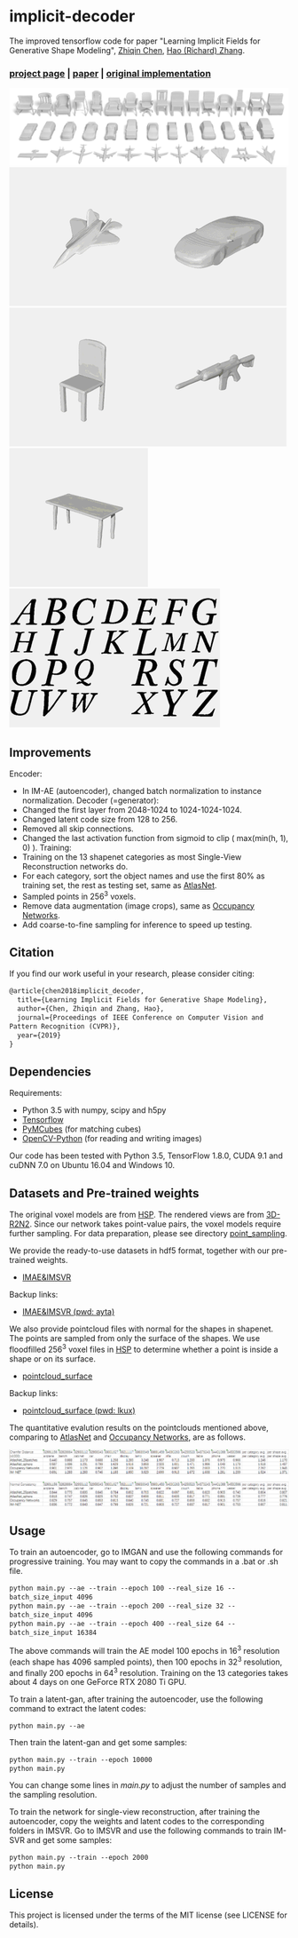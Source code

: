# implicit-decoder
The improved tensorflow code for paper "Learning Implicit Fields for Generative Shape Modeling", [Zhiqin Chen](https://www.sfu.ca/~zhiqinc/),  [Hao (Richard) Zhang](https://www.cs.sfu.ca/~haoz/).

### [project page](https://www.sfu.ca/~zhiqinc/imgan/Readme.html) |   [paper](https://arxiv.org/abs/1812.02822) |   [original implementation](https://github.com/czq142857/implicit-decoder) 


<img src='img/teaser.png' /><img src='img/plane.gif' /><img src='img/car.gif' /><img src='img/chair.gif' /><img src='img/rifle.gif' /><img src='img/table.gif' /><img src='img/font.gif' />


## Improvements
Encoder:
- In IM-AE (autoencoder), changed batch normalization to instance normalization.
Decoder (=generator):
- Changed the first layer from 2048-1024 to 1024-1024-1024.
- Changed latent code size from 128 to 256.
- Removed all skip connections.
- Changed the last activation function from sigmoid to clip ( max(min(h, 1), 0) ).
Training:
- Training on the 13 shapenet categories as most Single-View Reconstruction networks do.
- For each category, sort the object names and use the first 80% as training set, the rest as testing set, same as [AtlasNet](https://github.com/ThibaultGROUEIX/AtlasNet).
- Sampled points in 256<sup>3</sup> voxels.
- Remove data augmentation (image crops), same as [Occupancy Networks](https://github.com/autonomousvision/occupancy_networks).
- Add coarse-to-fine sampling for inference to speed up testing.


## Citation
If you find our work useful in your research, please consider citing:

	@article{chen2018implicit_decoder,
	  title={Learning Implicit Fields for Generative Shape Modeling},
	  author={Chen, Zhiqin and Zhang, Hao},
	  journal={Proceedings of IEEE Conference on Computer Vision and Pattern Recognition (CVPR)},
	  year={2019}
	}

## Dependencies
Requirements:
- Python 3.5 with numpy, scipy and h5py
- [Tensorflow](https://www.tensorflow.org/get_started/os_setup)
- [PyMCubes](https://github.com/pmneila/PyMCubes) (for matching cubes)
- [OpenCV-Python](https://opencv-python-tutroals.readthedocs.io/en/latest/) (for reading and writing images)

Our code has been tested with Python 3.5, TensorFlow 1.8.0, CUDA 9.1 and cuDNN 7.0 on Ubuntu 16.04 and Windows 10.


## Datasets and Pre-trained weights
The original voxel models are from [HSP](https://github.com/chaene/hsp).
The rendered views are from [3D-R2N2](https://github.com/chrischoy/3D-R2N2).
Since our network takes point-value pairs, the voxel models require further sampling.
For data preparation, please see directory [point_sampling](https://github.com/czq142857/IM-NET/tree/master/point_sampling).

We provide the ready-to-use datasets in hdf5 format, together with our pre-trained weights.

- [IMAE&IMSVR](https://drive.google.com/open?id=1N-TBEgb-Rx9vkDoTJanHwkHBe3w_yqgo)

Backup links:

- [IMAE&IMSVR (pwd: ayta)](https://pan.baidu.com/s/1gRylOMEj26U0lZ8CgbQ8Lg)

We also provide pointcloud files with normal for the shapes in shapenet. The points are sampled from only the surface of the shapes. We use floodfilled 256<sup>3</sup> voxel files in [HSP](https://github.com/chaene/hsp) to determine whether a point is inside a shape or on its surface.

- [pointcloud_surface](https://drive.google.com/open?id=16yiTtOrf6m4q9h3ZfhsG07JcAhLvZ0yk)

Backup links:

- [pointcloud_surface (pwd: lkux)](https://pan.baidu.com/s/140GVQa1DWdRUd-z0Rg4z1Q)

The quantitative evalution results on the pointclouds mentioned above, comparing to [AtlasNet](https://github.com/ThibaultGROUEIX/AtlasNet) and [Occupancy Networks](https://github.com/autonomousvision/occupancy_networks), are as follows.

<img src='img/eval.png' />


## Usage


To train an autoencoder, go to IMGAN and use the following commands for progressive training. You may want to copy the commands in a .bat or .sh file.
```
python main.py --ae --train --epoch 100 --real_size 16 --batch_size_input 4096
python main.py --ae --train --epoch 200 --real_size 32 --batch_size_input 4096
python main.py --ae --train --epoch 400 --real_size 64 --batch_size_input 16384
```
The above commands will train the AE model 100 epochs in 16<sup>3</sup> resolution (each shape has 4096 sampled points), then 100 epochs in 32<sup>3</sup> resolution, and finally 200 epochs in 64<sup>3</sup> resolution.
Training on the 13 categories takes about 4 days on one GeForce RTX 2080 Ti GPU.


To train a latent-gan, after training the autoencoder, use the following command to extract the latent codes:
```
python main.py --ae
```
Then train the latent-gan and get some samples:
```
python main.py --train --epoch 10000
python main.py
```
You can change some lines in *main.py* to adjust the number of samples and the sampling resolution.

To train the network for single-view reconstruction, after training the autoencoder, copy the weights and latent codes to the corresponding folders in IMSVR. Go to IMSVR and use the following commands to train IM-SVR and get some samples:
```
python main.py --train --epoch 2000
python main.py
```

## License
This project is licensed under the terms of the MIT license (see LICENSE for details).


